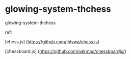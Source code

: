 # glowing-system-thchess
glowing-system-thchess

ref: 

[chess.js] (https://github.com/jhlywa/chess.js)

[chessboard.js] (https://github.com/oakmac/chessboardjs/)

